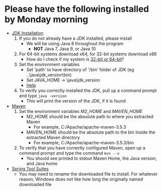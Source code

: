 # Please have the following installed by Monday morning
* [JDK Installation](http://www.oracle.com/technetwork/java/javase/downloads/jdk8-downloads-2133151.html)
    1. If you do not already have a JDK installed, please install
        * We will be using Java 8 throughout the program
            * __NOT__ Java 7, Java 9, or Java 10
    2. For 64-bit systems download x64, for 32-bit systems download x86
        * How do I check if my system is [32-bit or 64-bit](https://support.microsoft.com/en-us/help/15056/windows-7-32-64-bit-faq)?
    3. Set the environment variables
        * Set 'path' to have directory of '/bin' folder of JDK (eg ..\java\jdk_version\bin)
        * Set JAVA_HOME -> \java\jdk_version
        * [Help](https://www.java.com/en/download/help/path.xml)
    4. To verify you correctly installed the JDK, pull up a command prompt and type ```java -version```
        * This will print the version of the JDK, if it is found
* [Maven](https://maven.apache.org/download.cgi)
    1. Set the environment variables *M2_HOME* and *MAVEN_HOME*
        * M2_HOME should be the absolute path to where you extracted Maven
            * For example, C:/Apache/apache-maven-3.5.3
        * MAVEN_HOME should be the absolute path to the bin inside the extracted Maven directory
            * For example, C:/Apache/apache-maven-3.5.3/bin
    2. To verify that you have correctly configured Maven, open up a command prompt and type the command ```mvn --v```
        * You should see printed to stdout Maven Home, the Java version, and Java home
* [Spring Tool Suites](https://spring.io/tools)
    * You may need to rename the downloaded file to install. For whatever reason, Windows does not like how long the originally named downloaded file